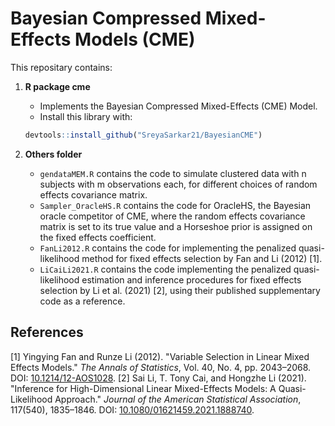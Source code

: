# Bayesian Compressed Mixed-Effects Models (CME)

This repositary contains:

1. **R package cme**
    - Implements the Bayesian Compressed Mixed-Effects (CME) Model.
    - Install this library with:
    ```r
    devtools::install_github("SreyaSarkar21/BayesianCME")
    ```

2. **Others folder**

    * `gendataMEM.R` contains the code to simulate clustered data with n subjects with m observations each, for different choices of random effects covariance matrix.
    * `Sampler_OracleHS.R` contains the code for OracleHS, the Bayesian oracle competitor of CME, where the random effects covariance matrix is set to its true value and a Horseshoe prior is assigned on the fixed effects coefficient.
    * `FanLi2012.R` contains the code for implementing the penalized quasi-likelihood method for fixed effects selection by Fan and Li (2012) [1].
    * `LiCaiLi2021.R` contains the code implementing the penalized quasi-likelihood estimation and inference procedures for fixed effects selection by Li et al. (2021) [2], using their published supplementary code as a reference.

## References

[1] Yingying Fan and Runze Li (2012). "Variable Selection in Linear Mixed Effects Models." *The Annals of Statistics*, Vol. 40, No. 4, pp. 2043–2068. DOI: [10.1214/12-AOS1028](https://doi.org/10.1214/12-AOS1028).
[2] Sai Li, T. Tony Cai, and Hongzhe Li (2021). "Inference for High-Dimensional Linear Mixed-Effects Models: A Quasi-Likelihood Approach." *Journal of the American Statistical Association*, 117(540), 1835–1846. DOI: [10.1080/01621459.2021.1888740](https://doi.org/10.1080/01621459.2021.1888740).


